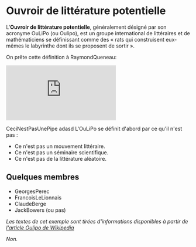# Ouvroir de littérature potentielle

L'**Ouvroir de littérature potentielle**, généralement désigné par son acronyme OuLiPo (ou Oulipo), est un groupe international de littéraires et de mathématiciens se définissant comme des « rats qui construisent eux-mêmes le labyrinthe dont ils se proposent de sortir ». 

On prête cette définition à RaymondQueneau:

![Non.](https://secure.php.net/images/logo.php)

CeciNestPasUnePipe
adasd
L'OuLiPo se définit d'abord par ce qu'il n'est pas :
- Ce n'est pas un mouvement littéraire.
- Ce n'est pas un séminaire scientifique.
- Ce n'est pas de la littérature aléatoire.

## Quelques membres

- GeorgesPerec
- FrancoisLeLionnais
- ClaudeBerge
- JackBowers (ou pas)

*Les textes de cet exemple sont tirées d'informations disponibles à partir de [l'article Oulipo de Wikipedia](http://fr.wikipedia.org/wiki/Oulipo)*

*Non.*

